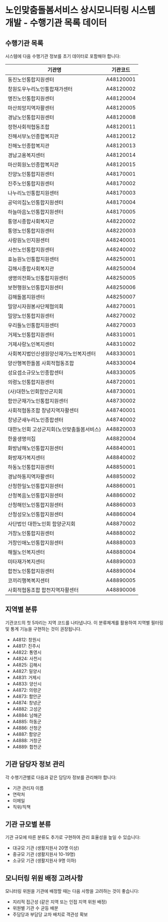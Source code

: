 # 노인맞춤돌봄서비스 상시모니터링 시스템 개발 - 수행기관 목록 데이터

## 수행기관 목록
시스템에 다음 수행기관 정보를 초기 데이터로 포함해야 합니다:

| 기관명 | 기관코드 |
|------|---------|
| 동진노인통합지원센터 | A48120001 |
| 창원도우누리노인통합재가센터 | A48120002 |
| 명진노인통합지원센터 | A48120004 |
| 마산희망지역자활센터 | A48120005 |
| 경남노인통합지원센터 | A48120008 |
| 정현사회적협동조합 | A48120011 |
| 진해서부노인종합복지관 | A48120012 |
| 진해노인종합복지관 | A48120013 |
| 경남고용복지센터 | A48120014 |
| 마산회원노인종합복지관 | A48120015 |
| 진양노인통합지원센터 | A48170001 |
| 진주노인통합지원센터 | A48170002 |
| 나누리노인통합지원센터 | A48170003 |
| 공덕의집노인통합지원센터 | A48170004 |
| 하늘마음노인통합지원센터 | A48170005 |
| 통영시종합사회복지관 | A48220002 |
| 통영노인통합지원센터 | A48220003 |
| 사랑원노인지원센터 | A48240001 |
| 사천노인통합지원센터 | A48240002 |
| 효능원노인통합지원센터 | A48250001 |
| 김해시종합사회복지관 | A48250004 |
| 생명의전화노인통합지원센터 | A48250005 |
| 보현행원노인통합지원센터 | A48250006 |
| 김해돌봄지원센터 | A48250007 |
| 밀양시자원봉사단체협의회 | A48270001 |
| 밀양노인통합지원센터 | A48270002 |
| 우리들노인통합지원센터 | A48270003 |
| 거제노인통합지원센터 | A48310001 |
| 거제사랑노인복지센터 | A48310002 |
| 사회복지법인신생원양산재가노인복지센터 | A48330001 |
| 양산행복한돌봄 사회적협동조합 | A48330004 |
| 성요셉소규모노인종합센터 | A48330005 |
| 의령노인통합지원센터 | A48720001 |
| (사)대한노인회함안군지회 | A48730001 |
| 함안군재가노인통합지원센터 | A48730002 |
| 사회적협동조합 창녕지역자활센터 | A48740001 |
| 창녕군새누리노인종합센터 | A48740002 |
| 대한노인회 고성군지회(노인맞춤돌봄서비스) | A48820003 |
| 한올생명의집 | A48820004 |
| 화방남해노인통합지원센터 | A48840001 |
| 화방재가복지센터 | A48840002 |
| 하동노인통합지원센터 | A48850001 |
| 경남하동지역자활센터 | A48850002 |
| 산청한일노인통합지원센터 | A48860001 |
| 산청복음노인통합지원센터 | A48860002 |
| 산청해민노인통합지원센터 | A48860003 |
| 산청성모노인통합지원센터 | A48860004 |
| 사단법인 대한노인회 함양군지회 | A48870002 |
| 거창노인통합지원센터 | A48880002 |
| 거창인애노인통합지원센터 | A48880003 |
| 해월노인복지센터 | A48880004 |
| 미타재가복지센터 | A48890003 |
| 합천노인통합지원센터 | A48890004 |
| 코끼리행복복지센터 | A48890005 |
| 사회적협동조합 합천지역자활센터 | A48890006 |

## 지역별 분류
기관코드의 첫 5자리는 지역 코드를 나타냅니다. 이 분류체계를 활용하여 지역별 필터링 및 통계 기능을 구현하는 것이 권장됩니다.

- A4812: 창원시
- A4817: 진주시
- A4822: 통영시
- A4824: 사천시
- A4825: 김해시
- A4827: 밀양시
- A4831: 거제시
- A4833: 양산시
- A4872: 의령군
- A4873: 함안군
- A4874: 창녕군
- A4882: 고성군
- A4884: 남해군
- A4885: 하동군
- A4886: 산청군
- A4887: 함양군
- A4888: 거창군
- A4889: 합천군

## 기관 담당자 정보 관리
각 수행기관별로 다음과 같은 담당자 정보를 관리해야 합니다:
- 기관 관리자 이름
- 연락처
- 이메일
- 직위/직책

## 기관 규모별 분류
기관 규모에 따른 분류도 추가로 구현하여 관리 효율성을 높일 수 있습니다:
- 대규모 기관 (생활지원사 20명 이상)
- 중규모 기관 (생활지원사 10-19명)
- 소규모 기관 (생활지원사 9명 이하)

## 모니터링 위원 배정 고려사항
모니터링 위원을 기관에 배정할 때는 다음 사항을 고려하는 것이 좋습니다:
- 지리적 접근성 (같은 지역 또는 인접 지역 위원 배정)
- 위원별 기관 수 균등 배분
- 주담당과 부담당 교차 배치로 객관성 확보